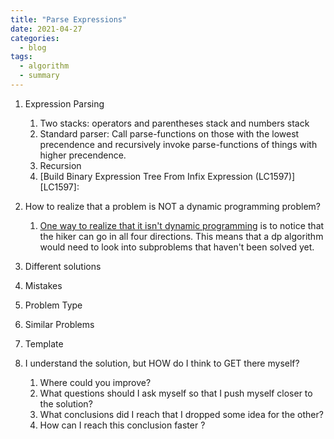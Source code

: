 ```yaml
---
title: "Parse Expressions"
date: 2021-04-27
categories:
  - blog
tags:
  - algorithm
  - summary
---
```


1. Expression Parsing
    1. Two stacks: operators and parentheses stack and numbers stack
    2. Standard parser: Call parse-functions on those with the lowest precendence and recursively invoke parse-functions of things with higher precendence.
    3. Recursion
    3. [Build Binary Expression Tree From Infix Expression (LC1597)][LC1597]:


2. How to realize that a problem is NOT a dynamic programming problem? 
    1. [One way to realize that it isn't dynamic programming][LC1631. Path With Minimum Effort] is to notice that the hiker can go in all four directions. This means that a dp algorithm would need to look into subproblems that haven't been solved yet.



3. Different solutions


4. Mistakes

5. Problem Type
    
6. Similar Problems

7. Template

8. I understand the solution, but HOW do I think to GET there myself?
    1. Where could you improve?
    2. What questions should I ask myself so that I push myself closer to the solution? 
    3. What conclusions did I reach that I dropped some idea for the other?
    4. How can I reach this conclusion faster ?
    




[LC1631. Path With Minimum Effort]: https://leetcode.com/problems/path-with-minimum-effort/solution/
